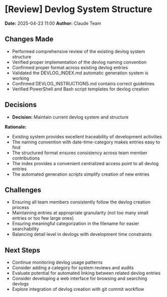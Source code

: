 # [Review] Devlog System Structure

**Date:** 2025-04-23 11:00
**Author:** Claude Team

## Changes Made
- Performed comprehensive review of the existing devlog system structure
- Verified proper implementation of the devlog naming convention
- Confirmed proper format across existing devlog entries
- Validated the DEVLOG_INDEX.md automatic generation system is working
- Confirmed DEVLOG_INSTRUCTIONS.md contains correct guidelines
- Verified PowerShell and Bash script templates for devlog creation

## Decisions
- **Decision:** Maintain current devlog system and structure
  
**Rationale:**
- Existing system provides excellent traceability of development activities
- The naming convention with date-time-category makes entries easy to find
- The structured format ensures consistency across team member contributions
- The index provides a convenient centralized access point to all devlog entries
- The automated generation scripts simplify creation of new entries

## Challenges
- Ensuring all team members consistently follow the devlog creation process
- Maintaining entries at appropriate granularity (not too many small entries or too few large ones)
- Ensuring meaningful categorization in the filename for easier searchability
- Balancing detail level in devlogs with development time constraints

## Next Steps
- Continue monitoring devlog usage patterns
- Consider adding a category for system reviews and audits
- Evaluate potential for automated linking between related devlog entries
- Consider developing a web interface for browsing and searching devlogs
- Explore integration of devlog creation with git commit workflow 